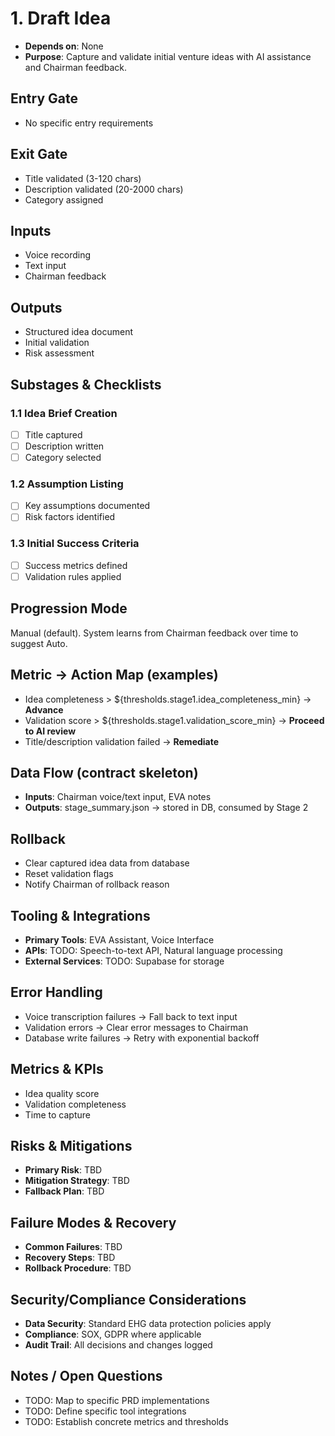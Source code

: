 # 1. Draft Idea

- **Depends on**: None
- **Purpose**: Capture and validate initial venture ideas with AI assistance and Chairman feedback.

## Entry Gate
- No specific entry requirements

## Exit Gate
- Title validated (3-120 chars)
- Description validated (20-2000 chars)
- Category assigned

## Inputs
- Voice recording
- Text input
- Chairman feedback

## Outputs
- Structured idea document
- Initial validation
- Risk assessment

## Substages & Checklists
### 1.1 Idea Brief Creation
  - [ ] Title captured
  - [ ] Description written
  - [ ] Category selected

### 1.2 Assumption Listing
  - [ ] Key assumptions documented
  - [ ] Risk factors identified

### 1.3 Initial Success Criteria
  - [ ] Success metrics defined
  - [ ] Validation rules applied

## Progression Mode
Manual (default). System learns from Chairman feedback over time to suggest Auto.

## Metric -> Action Map (examples)
- Idea completeness > ${thresholds.stage1.idea_completeness_min} -> **Advance**
- Validation score > ${thresholds.stage1.validation_score_min} -> **Proceed to AI review**
- Title/description validation failed -> **Remediate**

## Data Flow (contract skeleton)
- **Inputs**: Chairman voice/text input, EVA notes
- **Outputs**: stage_summary.json → stored in DB, consumed by Stage 2

## Rollback
- Clear captured idea data from database
- Reset validation flags
- Notify Chairman of rollback reason

## Tooling & Integrations
- **Primary Tools**: EVA Assistant, Voice Interface
- **APIs**: TODO: Speech-to-text API, Natural language processing
- **External Services**: TODO: Supabase for storage

## Error Handling
- Voice transcription failures → Fall back to text input
- Validation errors → Clear error messages to Chairman
- Database write failures → Retry with exponential backoff

## Metrics & KPIs
- Idea quality score
- Validation completeness
- Time to capture

## Risks & Mitigations
- **Primary Risk**: TBD
- **Mitigation Strategy**: TBD
- **Fallback Plan**: TBD

## Failure Modes & Recovery
- **Common Failures**: TBD
- **Recovery Steps**: TBD
- **Rollback Procedure**: TBD

## Security/Compliance Considerations
- **Data Security**: Standard EHG data protection policies apply
- **Compliance**: SOX, GDPR where applicable
- **Audit Trail**: All decisions and changes logged

## Notes / Open Questions
- TODO: Map to specific PRD implementations
- TODO: Define specific tool integrations
- TODO: Establish concrete metrics and thresholds